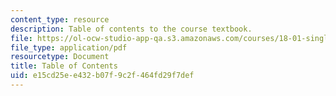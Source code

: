 ```yaml
---
content_type: resource
description: Table of contents to the course textbook.
file: https://ol-ocw-studio-app-qa.s3.amazonaws.com/courses/18-01-single-variable-calculus-fall-2006/e15cd25ee432b07f9c2f464fd29f7def_18_01_cover_toc.pdf
file_type: application/pdf
resourcetype: Document
title: Table of Contents
uid: e15cd25e-e432-b07f-9c2f-464fd29f7def
---
```

